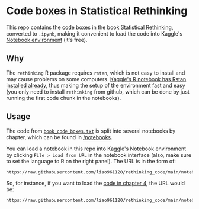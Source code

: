 # Code boxes in Statistical Rethinking

This repo contains the [code boxes](https://github.com/rmcelreath/rethinking/blob/master/book_code_boxes.txt) in the book [Statistical Rethinking](https://xcelab.net/rm/statistical-rethinking/), converted to `.ipynb`, making it convenient to load the code into Kaggle's [Notebook environment](https://www.kaggle.com/docs/notebooks) (it's free).


## Why

The `rethinking` R package requires `rstan`, which is not easy to install and may cause problems on some computers. [Kaggle's R notebook has Rstan installed already](https://stackoverflow.com/questions/63116262/how-to-open-a-new-google-colab-notebook-for-r#answer-63116319), thus making the setup of the environment fast and easy (you only need to install `rethinking` from github, which can be done by just running the first code chunk in the notebooks).


## Usage

The code from [`book_code_boxes.txt`](https://github.com/rmcelreath/rethinking/blob/master/book_code_boxes.txt) is split into several notebooks by chapter, which can be found in [/notebooks](./notebooks).

You can load a notebook in this repo into Kaggle's Notebook environment by clicking `File > Load from URL` in the notebook interface (also, make sure to set the language to R on the right panel). The URL is in the form of:

```
https://raw.githubusercontent.com/liao961120/rethinking_code/main/notebooks/ch{dd}.ipynb
```

So, for instance, if you want to load the [code in chapter 4](./notebooks/ch04.ipynb), the URL would be:

```
https://raw.githubusercontent.com/liao961120/rethinking_code/main/notebooks/ch04.ipynb
```
